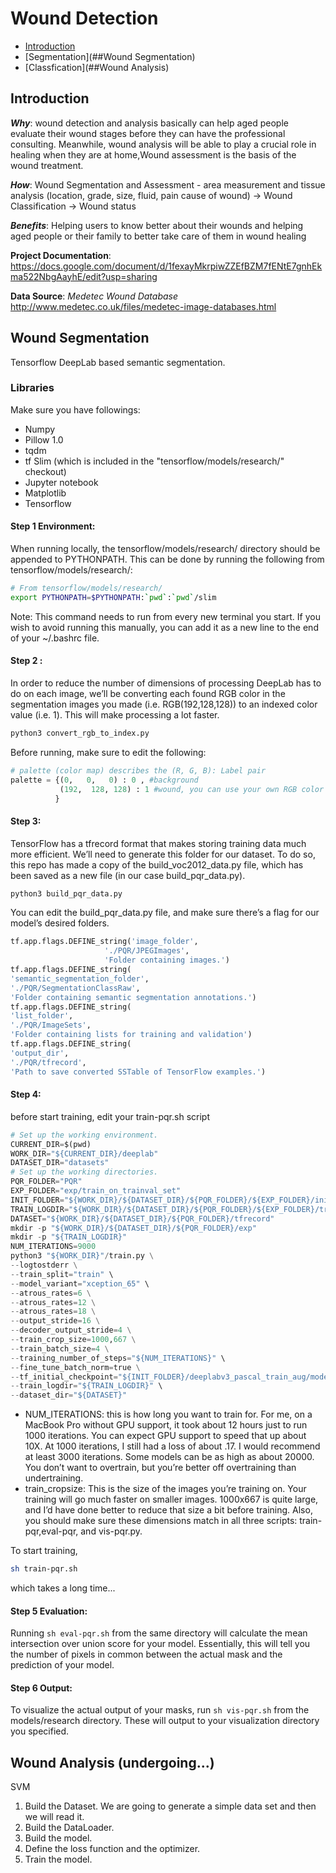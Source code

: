 # Wound Detection

- [Introduction](#Introduction)
- [Segmentation](##Wound Segmentation)
- [Classfication](##Wound Analysis)

## Introduction
**_Why_**: wound detection and analysis basically can help aged people evaluate their wound stages before they can have the professional consulting. Meanwhile, wound analysis will be able to play a crucial role in healing when they are at home,Wound assessment is the basis of the wound treatment.

**_How_**: Wound Segmentation and Assessment - area measurement and tissue analysis (location, grade, size, fluid, pain cause of wound) → Wound Classification → Wound status

**_Benefits_**: Helping users to know better about their wounds and helping aged people or their family to better take care of them in wound healing

**Project Documentation**:
https://docs.google.com/document/d/1fexayMkrpiwZZEfBZM7fENtE7gnhEkma522NbgAayhE/edit?usp=sharing

**Data Source**: 
_Medetec Wound Database_
http://www.medetec.co.uk/files/medetec-image-databases.html

## Wound Segmentation
Tensorflow DeepLab based semantic segmentation.

### Libraries
Make sure you have followings:
-  Numpy
-  Pillow 1.0
-  tqdm
-  tf Slim (which is included in the "tensorflow/models/research/" checkout)
-  Jupyter notebook
-  Matplotlib
-  Tensorflow

#### Step 1 Environment:
When running locally, the tensorflow/models/research/ directory should be appended to PYTHONPATH. This can be done by running the following from tensorflow/models/research/:
```bash
# From tensorflow/models/research/
export PYTHONPATH=$PYTHONPATH:`pwd`:`pwd`/slim
```
Note: This command needs to run from every new terminal you start. If you wish to avoid running this manually, you can add it as a new line to the end of your ~/.bashrc file.


#### Step 2 :
In order to reduce the number of dimensions of processing DeepLab has to do on each image, we’ll be converting each found RGB color in the segmentation images you made (i.e. RGB(192,128,128)) to an indexed color value (i.e. 1). This will make processing a lot faster.

```bash
python3 convert_rgb_to_index.py
```

Before running, make sure to edit the following:
```python
# palette (color map) describes the (R, G, B): Label pair
palette = {(0,   0,   0) : 0 , #background
           (192,  128, 128) : 1 #wound, you can use your own RGB color
          }
```

#### Step 3:
TensorFlow has a tfrecord format that makes storing training data much more efficient. We’ll need to generate this folder for our dataset. To do so, this repo has made a copy of the build_voc2012_data.py file, which has been saved as a new file (in our case build_pqr_data.py).
```bash
python3 build_pqr_data.py
```

You can edit the build_pqr_data.py file, and make sure there’s a flag for our model’s desired folders.
```python
tf.app.flags.DEFINE_string('image_folder',
                     './PQR/JPEGImages',
                     'Folder containing images.')
tf.app.flags.DEFINE_string(
'semantic_segmentation_folder',
'./PQR/SegmentationClassRaw',
'Folder containing semantic segmentation annotations.')
tf.app.flags.DEFINE_string(
'list_folder',
'./PQR/ImageSets',
'Folder containing lists for training and validation')
tf.app.flags.DEFINE_string(
'output_dir',
'./PQR/tfrecord',
'Path to save converted SSTable of TensorFlow examples.')
```

#### Step 4:
before start training, edit your train-pqr.sh script
```python
# Set up the working environment.
CURRENT_DIR=$(pwd)
WORK_DIR="${CURRENT_DIR}/deeplab"
DATASET_DIR="datasets"
# Set up the working directories.
PQR_FOLDER="PQR"
EXP_FOLDER="exp/train_on_trainval_set"
INIT_FOLDER="${WORK_DIR}/${DATASET_DIR}/${PQR_FOLDER}/${EXP_FOLDER}/init_models"
TRAIN_LOGDIR="${WORK_DIR}/${DATASET_DIR}/${PQR_FOLDER}/${EXP_FOLDER}/train"
DATASET="${WORK_DIR}/${DATASET_DIR}/${PQR_FOLDER}/tfrecord"
mkdir -p "${WORK_DIR}/${DATASET_DIR}/${PQR_FOLDER}/exp"
mkdir -p "${TRAIN_LOGDIR}"
NUM_ITERATIONS=9000
python3 "${WORK_DIR}"/train.py \
--logtostderr \
--train_split="train" \
--model_variant="xception_65" \
--atrous_rates=6 \
--atrous_rates=12 \
--atrous_rates=18 \
--output_stride=16 \
--decoder_output_stride=4 \
--train_crop_size=1000,667 \
--train_batch_size=4 \
--training_number_of_steps="${NUM_ITERATIONS}" \
--fine_tune_batch_norm=true \
--tf_initial_checkpoint="${INIT_FOLDER}/deeplabv3_pascal_train_aug/model.ckpt" \
--train_logdir="${TRAIN_LOGDIR}" \
--dataset_dir="${DATASET}"
```
+ NUM_ITERATIONS: this is how long you want to train for. For me, on a MacBook Pro without GPU support, it took about 12 hours just to run 1000 iterations. You can expect GPU support to speed that up about 10X. At 1000 iterations, I still had a loss of about .17. I would recommend at least 3000 iterations. Some models can be as high as about 20000. You don’t want to overtrain, but you’re better off overtraining than undertraining.
+ train_cropsize: This is the size of the images you’re training on. Your training will go much faster on smaller images. 1000x667 is quite large, and I’d have done better to reduce that size a bit before training. Also, you should make sure these dimensions match in all three scripts: train-pqr,eval-pqr, and vis-pqr.py.

To start training, 
```bash
sh train-pqr.sh
```
which takes a long time...

#### Step 5 Evaluation:
Running ```sh eval-pqr.sh``` from the same directory will calculate the mean intersection over union score for your model. Essentially, this will tell you the number of pixels in common between the actual mask and the prediction of your model.

#### Step 6 Output:
To visualize the actual output of your masks, run ```sh vis-pqr.sh``` from the models/research directory. These will output to your visualization directory you specified.

## Wound Analysis (undergoing...)
SVM 
1. Build the Dataset. We are going to generate a simple data set and then we will read it.
2. Build the DataLoader.
3. Build the model.
4. Define the loss function and the optimizer.
5. Train the model.
